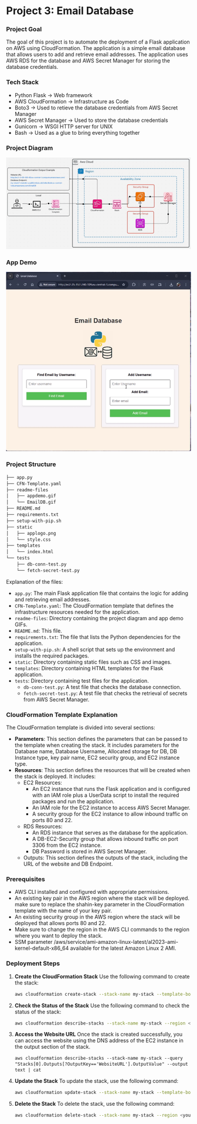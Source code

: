 Project 3: Email Database
========================

### Project Goal
The goal of this project is to automate the deployment of a Flask application on AWS using CloudFormation. The application is a simple email database that allows users to add and retrieve email addresses. The application uses AWS RDS for the database and AWS Secret Manager for storing the database credentials.

### Tech Stack
- Python Flask -> Web framework
- AWS CloudFormation -> Infrastructure as Code
- Boto3 -> Used to retieve the database credentials from AWS Secret Manager
- AWS Secret Manager -> Used to store the database credentials
- Gunicorn -> WSGI HTTP server for UNIX
- Bash -> Used as a glue to bring everything together

### Project Diagram
<img src="./readme-files/EmailDB.gif" alt="Project Diagram" width="600"/>

### App Demo
<img src="./readme-files/appdemo.gif" alt="App Demo" width="600"/>

### Project Structure
```bash
├── app.py
├── CFN-Template.yaml
├── readme-files
│   ├── appdemo.gif
│   └── EmailDB.gif
├── README.md
├── requirements.txt
├── setup-with-pip.sh
├── static
│   ├── applogo.png
│   └── style.css
├── templates
│   └── index.html
└── tests
    ├── db-conn-test.py
    └── fetch-secret-test.py
```
Explanation of the files:
- `app.py`: The main Flask application file that contains the logic for adding and retrieving email addresses.
- `CFN-Template.yaml`: The CloudFormation template that defines the infrastructure resources needed for the application.
- `readme-files`: Directory containing the project diagram and app demo GIFs.
- `README.md`: This file.
- `requirements.txt`: The file that lists the Python dependencies for the application.
- `setup-with-pip.sh`: A shell script that sets up the environment and installs the required packages.
- `static`: Directory containing static files such as CSS and images.
- `templates`: Directory containing HTML templates for the Flask application.
- `tests`: Directory containing test files for the application.
  - `db-conn-test.py`: A test file that checks the database connection.
  - `fetch-secret-test.py`: A test file that checks the retrieval of secrets from AWS Secret Manager.

### CloudFormation Template Explanation
The CloudFormation template is divided into several sections:
- **Parameters**: This section defines the parameters that can be passed to the template when creating the stack. It includes parameters for the Database name, Database Username, Allocated storage for DB, DB Instance type, key pair name, EC2 security group, and EC2 instance type.
- **Resources**: This section defines the resources that will be created when the stack is deployed. It includes:
  - EC2 Resources:
    - An EC2 instance that runs the Flask application and is configured with an IAM role plus a UserData script to install the required packages and run the application.
    - An IAM role for the EC2 instance to access AWS Secret Manager.
    - A security group for the EC2 instance to allow inbound traffic on ports 80 and 22.
  - RDS Resources:
    - An RDS instance that serves as the database for the application.
    - A DB-EC2-Security group that allows inbound traffic on port 3306 from the EC2 instance.
    - DB Password is stored in AWS Secret Manager.
  - Outputs: This section defines the outputs of the stack, including the URL of the website and DB Endpoint.

### Prerequisites
- AWS CLI installed and configured with appropriate permissions.
- An existing key pair in the AWS region where the stack will be deployed. make sure to replace the shahin-key parameter in the CloudFormation template with the name of your key pair.
- An existing security group in the AWS region where the stack will be deployed that allows ports 80 and 22.
- Make sure to change the region in the AWS CLI commands to the region where you want to deploy the stack.
- SSM parameter /aws/service/ami-amazon-linux-latest/al2023-ami-kernel-default-x86_64 available for the latest Amazon Linux 2 AMI.

### Deployment Steps
1. **Create the CloudFormation Stack**
   Use the following command to create the stack:
   ```sh
   aws cloudformation create-stack --stack-name my-stack --template-body file://CFN-Template.yaml --region <your-region> --capabilities CAPABILITY_IAM
   ```

2. **Check the Status of the Stack**
   Use the following command to check the status of the stack:
   ```sh
   aws cloudformation describe-stacks --stack-name my-stack --region <your-region>
   ```

3. **Access the Website URL**
   Once the stack is created successfully, you can access the website using the DNS address of the EC2 instance in the output section of the stack.
   ```
   aws cloudformation describe-stacks --stack-name my-stack --query "Stacks[0].Outputs[?OutputKey=='WebsiteURL'].OutputValue" --output text | cat
   ```

4. **Update the Stack**
   To update the stack, use the following command:
   ```sh
   aws cloudformation update-stack --stack-name my-stack --template-body file://CFN-Template.yaml --region <your-region> --capabilities CAPABILITY_IAM
   ```

5. **Delete the Stack**
   To delete the stack, use the following command:
   ```sh
   aws cloudformation delete-stack --stack-name my-stack --region <your-region>
   ```